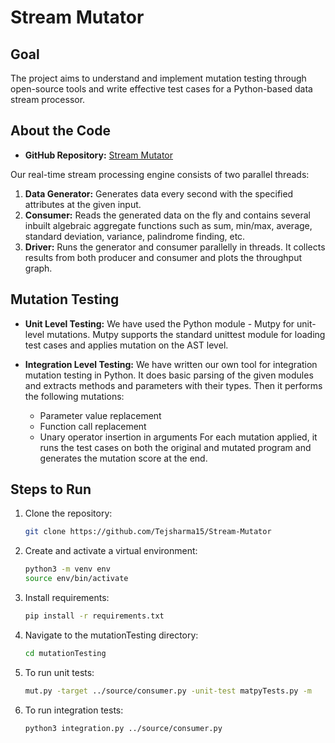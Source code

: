 # Stream Mutator

## Goal

The project aims to understand and implement mutation testing through open-source tools and write effective test cases for a Python-based data stream processor.

## About the Code

- **GitHub Repository:** [Stream Mutator](https://github.com/Tejsharma15/Stream-Mutator)

Our real-time stream processing engine consists of two parallel threads:

1. **Data Generator:** Generates data every second with the specified attributes at the given input.
2. **Consumer:** Reads the generated data on the fly and contains several inbuilt algebraic aggregate functions such as sum, min/max, average, standard deviation, variance, palindrome finding, etc.
3. **Driver:** Runs the generator and consumer parallelly in threads. It collects results from both producer and consumer and plots the throughput graph.

## Mutation Testing

- **Unit Level Testing:** We have used the Python module - Mutpy for unit-level mutations. Mutpy supports the standard unittest module for loading test cases and applies mutation on the AST level.

- **Integration Level Testing:** We have written our own tool for integration mutation testing in Python. It does basic parsing of the given modules and extracts methods and parameters with their types. Then it performs the following mutations:
  - Parameter value replacement
  - Function call replacement
  - Unary operator insertion in arguments
  For each mutation applied, it runs the test cases on both the original and mutated program and generates the mutation score at the end.

## Steps to Run

1. Clone the repository:

    ```bash
    git clone https://github.com/Tejsharma15/Stream-Mutator
    ```

2. Create and activate a virtual environment:

    ```bash
    python3 -m venv env
    source env/bin/activate
    ```

3. Install requirements:

    ```bash
    pip install -r requirements.txt
    ```

4. Navigate to the mutationTesting directory:

    ```bash
    cd mutationTesting
    ```

5. To run unit tests:

    ```bash
    mut.py -target ../source/consumer.py -unit-test matpyTests.py -m
    ```
    
6. To run integration tests:

    ```bash
    python3 integration.py ../source/consumer.py
    ```
